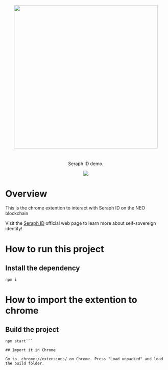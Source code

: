 <p align="center">
<img
    src="http://www.seraphid.io/assets/img/logo-dark.png"
    width="450px">
</p>
<h1></h1>
<p align="center">
  Seraph ID demo.
</p>

<p align="center">      
  <a href="https://github.com/swisscom-blockchain/seraph-id-sdk/blob/master/LICENSE">
    <img src="https://img.shields.io/badge/license-MIT-blue.svg?color=green">
  </a>
</p>

# Overview

This is the chrome extention to interact with Seraph ID on the NEO blockchain

Visit the [Seraph ID](http://www.seraphid.io/) official web page to learn more about self-sovereign identity!

# How to run this project

## Install the dependency


```
npm i 
```

# How to import the extention to chrome

## Build the project

```
npm start```

## Import it in Chrome

Go to  chrome://extensions/ on Chrome. Press "Load unpacked" and load the build folder.





